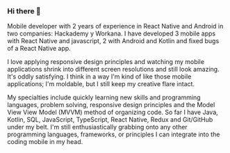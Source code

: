 ### Hi there 👋

Mobile developer with 2 years of experience in React Native and Android in two companies: Hackademy y Workana. I have developed 3 mobile apps with React Native and javascript, 2 with Android and Kotlin and fixed bugs of a React Native app.

I love applying responsive design principles and watching my mobile applications shrink into different screen resolutions and still look amazing. It's oddly satisfying. I think in a way I'm kind of like those mobile applications; I'm moldable, but I still keep my creative flare intact.

My specialties include quickly learning new skills and programming languages, problem solving, responsive design principles and the Model View View Model (MVVM) method of organizing code. So far I have Java, Kotlin, SQL, JavaScript, TypeScript, React Native, Redux and Git/GitHub under my belt. I'm still enthusiastically grabbing onto any other programming languages, frameworks, or principles I can integrate into the coding mobile in my head.
